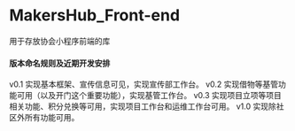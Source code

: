# MakersHub_Front-end
用于存放协会小程序前端的库 
#### 版本命名规则及近期开发安排
v0.1 实现基本框架、宣传信息可见，实现宣传部工作台。
v0.2 实现借物等基管功能可用（以及开门这个重要功能），实现基管工作台。
v0.3 实现项目立项等项目相关功能、积分兑换等可用，实现项目工作台和运维工作台可用。
v1.0 实现除社区外所有功能可用。
